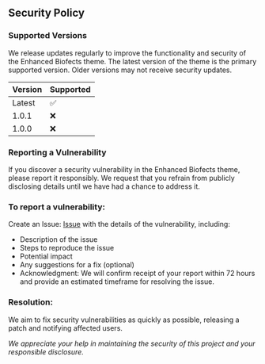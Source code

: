 ## Security Policy

### Supported Versions
We release updates regularly to improve the functionality and security of the Enhanced Biofects theme. The latest version of the theme is the primary supported version. Older versions may not receive security updates.

| Version | Supported          |
| ------- | ------------------ |
| Latest   | :white_check_mark: |
| 1.0.1   | :x:                |
| 1.0.0   | :x:                |

### Reporting a Vulnerability
If you discover a security vulnerability in the Enhanced Biofects theme, please report it responsibly. We request that you refrain from publicly disclosing details until we have had a chance to address it.

### To report a vulnerability:
Create an Issue: [Issue](https://github.com/biofects/HA-UniFi-Site-Manager/issues) with the details of the vulnerability, including:
- Description of the issue
- Steps to reproduce the issue
- Potential impact
- Any suggestions for a fix (optional)
- Acknowledgment: We will confirm receipt of your report within 72 hours and provide an estimated timeframe for resolving the issue.

### Resolution: 
We aim to fix security vulnerabilities as quickly as possible, releasing a patch and notifying affected users.

*We appreciate your help in maintaining the security of this project and your responsible disclosure.*
